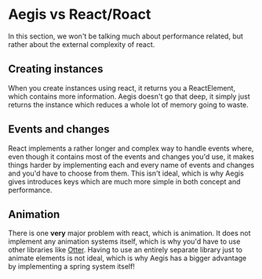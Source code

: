 # Aegis vs React/Roact

In this section, we won't be talking much about performance related, but rather about the external complexity of react.

## Creating instances

When you create instances using react, it returns you a ReactElement, which contains more information. Aegis doesn't go that deep, it simply just returns the instance which reduces a whole lot of memory going to waste.

## Events and changes

React implements a rather longer and complex way to handle events where, even though it contains most of the events and changes you'd use, it makes things harder by implementing each and every name of events and changes and you'd have to choose from them. This isn't ideal, which is why Aegis gives introduces keys which are much more simple in both concept and performance.

## Animation

There is one **very** major problem with react, which is animation. It does not implement any animation systems itself, which is why you'd have to use other libraries like [Otter](https://github.com/Roblox/otter). Having to use an entirely separate library just to animate elements is not ideal, which is why Aegis has a bigger advantage by implementing a spring system itself!
